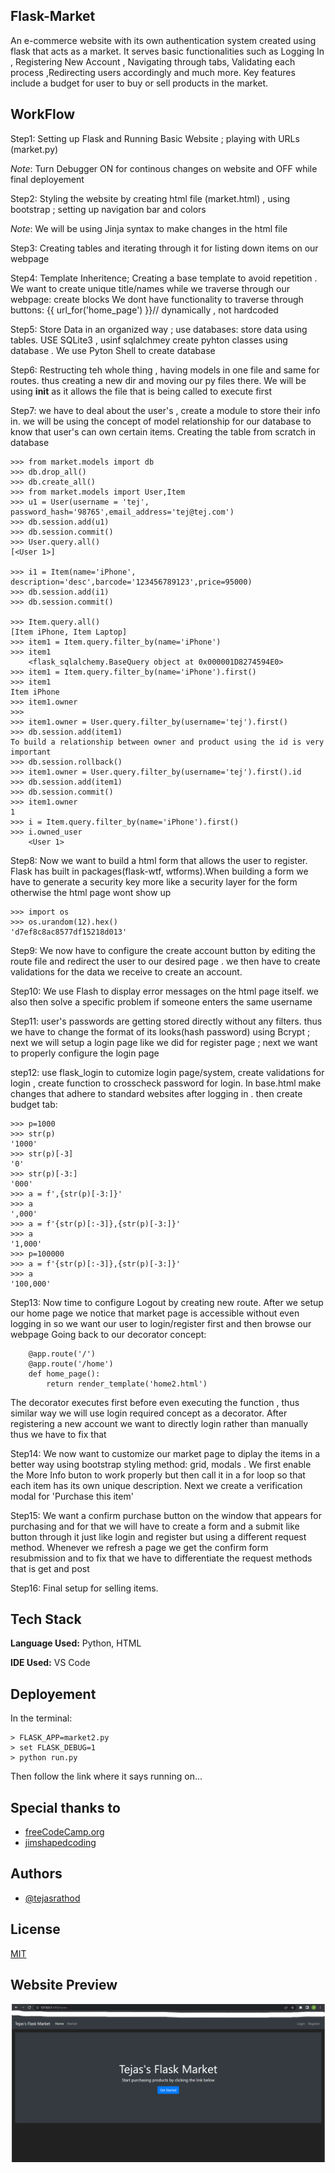 
## Flask-Market  

An e-commerce website with its own authentication system created using flask that acts as a market. It serves basic functionalities such as Logging In , Registering New Account , Navigating through tabs, Validating each process ,Redirecting users accordingly and much more.
Key features include a budget for user to buy or sell products in the market. 
## WorkFlow
Step1: Setting up Flask and Running Basic Website ; playing with URLs (market.py)

*Note*: Turn Debugger ON for continous changes on website and OFF while final deployement  

Step2: Styling the website by creating html file (market.html) , using bootstrap ; setting up navigation bar and colors

*Note*: We will be using Jinja syntax to make changes in the html file

Step3: Creating tables and iterating through it for listing down items on our webpage

Step4: Template Inheritence; Creating a base template to avoid repetition . We want to create unique title/names while we traverse through our webpage: create blocks
We dont have functionality to traverse through buttons: {{ url_for('home_page') }}// dynamically , not hardcoded

Step5: Store Data in an organized way ; use databases: store data using tables. USE SQLite3 , usinf sqlalchmey create pyhton classes using database . We use Pyton Shell to create database

Step6: Restructing teh whole thing , having models in one file and same for routes. thus creating a new dir and moving our py files there. We will be using __init__ as it allows the file that is being called to execute first 

Step7: we have to deal about the user's , create a module to store their info in. we will be using the concept of model relationship for our database to know that user's can own certain items. Creating the table from scratch in database

    >>> from market.models import db
    >>> db.drop_all()
    >>> db.create_all()
    >>> from market.models import User,Item
    >>> u1 = User(username = 'tej', password_hash='98765',email_address='tej@tej.com')
    >>> db.session.add(u1)
    >>> db.session.commit()
    >>> User.query.all()
    [<User 1>]

    >>> i1 = Item(name='iPhone', description='desc',barcode='123456789123',price=95000)
    >>> db.session.add(i1)
    >>> db.session.commit()

    >>> Item.query.all()
    [Item iPhone, Item Laptop]
    >>> item1 = Item.query.filter_by(name='iPhone')
    >>> item1
        <flask_sqlalchemy.BaseQuery object at 0x000001D8274594E0>
    >>> item1 = Item.query.filter_by(name='iPhone').first()
    >>> item1
    Item iPhone
    >>> item1.owner
    >>>
    >>> item1.owner = User.query.filter_by(username='tej').first()
    >>> db.session.add(item1)
    To build a relationship between owner and product using the id is very important
    >>> db.session.rollback()
    >>> item1.owner = User.query.filter_by(username='tej').first().id
    >>> db.session.add(item1)
    >>> db.session.commit()
    >>> item1.owner
    1
    >>> i = Item.query.filter_by(name='iPhone').first()
    >>> i.owned_user
        <User 1>


Step8: Now we want to build a html form that allows the user to register. Flask has built in packages(flask-wtf, wtforms).When building a form we have to generate a security key more like a security layer for the form otherwise the html page wont show up

    >>> import os
    >>> os.urandom(12).hex()
    'd7ef8c8ac8577df15218d013'

Step9: We now have to configure the create account button by editing the route file and redirect the user to our desired page . we then have to create validations for the data we receive to create an account.

Step10: We use Flash to display error messages on the html page itself. we also then solve a specific problem if someone enters the same username

Step11: user's passwords are getting stored directly without any filters. thus we have to change the format of its looks(hash password) using Bcrypt ; next we will setup a login page like we did for register page ; next we want to properly configure the login page

step12: use flask_login to cutomize login page/system, create validations for login , create function to crosscheck password for login. In base.html make changes that adhere to standard websites after logging in . then create budget tab:

    >>> p=1000
    >>> str(p)
    '1000'
    >>> str(p)[-3]
    '0'
    >>> str(p)[-3:] 
    '000'
    >>> a = f',{str(p)[-3:]}'
    >>> a
    ',000'
    >>> a = f'{str(p)[:-3]},{str(p)[-3:]}' 
    >>> a
    '1,000'
    >>> p=100000
    >>> a = f'{str(p)[:-3]},{str(p)[-3:]}'
    >>> a
    '100,000'

Step13: Now time to configure Logout by creating new route. After we setup our home page we notice that market page is accessible without even logging in so we want our user to login/register first and then browse our webpage
Going back to our decorator concept:

        @app.route('/')  
        @app.route('/home')
        def home_page():
            return render_template('home2.html')
The decorator executes first before even executing the function , thus similar way we will use login required concept as a decorator.
After registering a new account we want to directly login rather than manually thus we have to fix that

Step14: We now want to customize our market page to diplay the items in a better way using bootstrap styling method: grid, modals  . We first enable the More Info buton to work properly but then call it in a for loop so that each item has its own unique description. Next we create a verification modal for 'Purchase this item'

Step15: We want a confirm purchase button on the window that appears for purchasing and for that we will have to create a form and a submit like button through it just like login and register but using a different request method. 
Whenever we refresh a page we get the confirm form resubmission and to fix that we have to differentiate the request methods that is get and post

Step16: Final setup for selling items.
## Tech Stack

**Language Used:** Python, HTML

**IDE Used:** VS Code


## Deployement

In the terminal:

    > FLASK_APP=market2.py
    > set FLASK_DEBUG=1
    > python run.py 

Then follow the link where it says running on...
## Special thanks to

 - [freeCodeCamp.org](https://www.youtube.com/c/Freecodecamp)
 - [jimshapedcoding](http://jimshapedcoding.com/)
 
 


## Authors

- [@tejasrathod](https://www.linkedin.com/in/tejas-rathod-923187189/)



## License

[MIT](https://github.com/TejasARathod/Flask-Market/blob/387d2d5dacbe1d29422f9c0514933ddf815521c6/LICENSE)


## Website Preview

![](https://github.com/TejasARathod/Flask-Market/blob/21f98c0d4a4ec47683610e577f3c0a17c2092070/Screenshot%202022-06-27%20200528.png)



